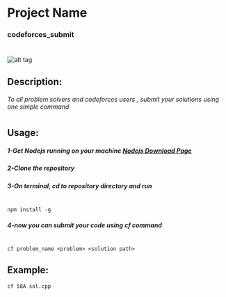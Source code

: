 # Project Name

### codeforces_submit


#
#
![alt tag](http://i.imgur.com/yxBHORr.png)

## Description:
###### To all problem solvers and codeforces users , submit your solutions using one simple command
#
## Usage:

##### 1-Get Nodejs running on your machine  [Nodejs Download Page](https://nodejs.org/en/download/)
##### 2-Clone the repository
##### 3-On terminal, cd to repository directory and run
#  
    npm install -g
#####  4-now you can submit your code using cf command
#
    cf problem_name <problem> <solution path>


## Example:
    cf 58A sol.cpp
